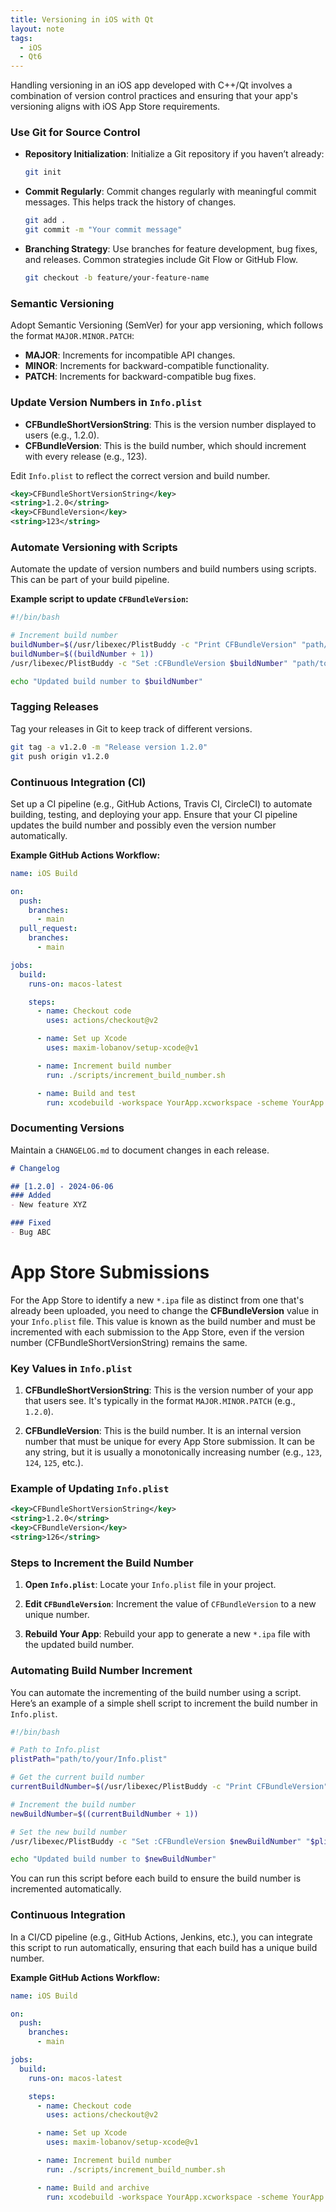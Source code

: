 ```yaml
---
title: Versioning in iOS with Qt
layout: note
tags:
  - iOS
  - Qt6
---
```


Handling versioning in an iOS app developed with C++/Qt involves a combination of version control practices and ensuring that your app's versioning aligns with iOS App Store requirements. 

### Use Git for Source Control
- **Repository Initialization**: Initialize a Git repository if you haven’t already:
  ```sh
  git init
  ```

- **Commit Regularly**: Commit changes regularly with meaningful commit messages. This helps track the history of changes.
  ```sh
  git add .
  git commit -m "Your commit message"
  ```

- **Branching Strategy**: Use branches for feature development, bug fixes, and releases. Common strategies include Git Flow or GitHub Flow.
  ```sh
  git checkout -b feature/your-feature-name
  ```

### Semantic Versioning
Adopt Semantic Versioning (SemVer) for your app versioning, which follows the format `MAJOR.MINOR.PATCH`:

- **MAJOR**: Increments for incompatible API changes.
- **MINOR**: Increments for backward-compatible functionality.
- **PATCH**: Increments for backward-compatible bug fixes.

### Update Version Numbers in `Info.plist`
- **CFBundleShortVersionString**: This is the version number displayed to users (e.g., 1.2.0).
- **CFBundleVersion**: This is the build number, which should increment with every release (e.g., 123).

Edit `Info.plist` to reflect the correct version and build number.

```xml
<key>CFBundleShortVersionString</key>
<string>1.2.0</string>
<key>CFBundleVersion</key>
<string>123</string>
```

### Automate Versioning with Scripts
Automate the update of version numbers and build numbers using scripts. This can be part of your build pipeline.

**Example script to update `CFBundleVersion`:**

```sh
#!/bin/bash

# Increment build number
buildNumber=$(/usr/libexec/PlistBuddy -c "Print CFBundleVersion" "path/to/your/Info.plist")
buildNumber=$((buildNumber + 1))
/usr/libexec/PlistBuddy -c "Set :CFBundleVersion $buildNumber" "path/to/your/Info.plist"

echo "Updated build number to $buildNumber"
```

### Tagging Releases
Tag your releases in Git to keep track of different versions.

```sh
git tag -a v1.2.0 -m "Release version 1.2.0"
git push origin v1.2.0
```

### Continuous Integration (CI)
Set up a CI pipeline (e.g., GitHub Actions, Travis CI, CircleCI) to automate building, testing, and deploying your app. Ensure that your CI pipeline updates the build number and possibly even the version number automatically.

**Example GitHub Actions Workflow:**

```yaml
name: iOS Build

on:
  push:
    branches:
      - main
  pull_request:
    branches:
      - main

jobs:
  build:
    runs-on: macos-latest

    steps:
      - name: Checkout code
        uses: actions/checkout@v2

      - name: Set up Xcode
        uses: maxim-lobanov/setup-xcode@v1

      - name: Increment build number
        run: ./scripts/increment_build_number.sh

      - name: Build and test
        run: xcodebuild -workspace YourApp.xcworkspace -scheme YourApp -sdk iphonesimulator -destination 'platform=iOS Simulator,name=iPhone 12,OS=latest' clean build test
```

### Documenting Versions
Maintain a `CHANGELOG.md` to document changes in each release.

```markdown
# Changelog

## [1.2.0] - 2024-06-06
### Added
- New feature XYZ

### Fixed
- Bug ABC
```


# App Store Submissions

For the App Store to identify a new `*.ipa` file as distinct from one that's already been uploaded, you need to change the **CFBundleVersion** value in your `Info.plist` file. This value is known as the build number and must be incremented with each submission to the App Store, even if the version number (CFBundleShortVersionString) remains the same.

### Key Values in `Info.plist`

1. **CFBundleShortVersionString**: This is the version number of your app that users see. It's typically in the format `MAJOR.MINOR.PATCH` (e.g., `1.2.0`).

2. **CFBundleVersion**: This is the build number. It is an internal version number that must be unique for every App Store submission. It can be any string, but it is usually a monotonically increasing number (e.g., `123`, `124`, `125`, etc.).

### Example of Updating `Info.plist`

```xml
<key>CFBundleShortVersionString</key>
<string>1.2.0</string>
<key>CFBundleVersion</key>
<string>126</string>
```

### Steps to Increment the Build Number

1. **Open `Info.plist`**: Locate your `Info.plist` file in your project.

2. **Edit `CFBundleVersion`**: Increment the value of `CFBundleVersion` to a new unique number.

3. **Rebuild Your App**: Rebuild your app to generate a new `*.ipa` file with the updated build number.

### Automating Build Number Increment

You can automate the incrementing of the build number using a script. Here’s an example of a simple shell script to increment the build number in `Info.plist`.

```sh
#!/bin/bash

# Path to Info.plist
plistPath="path/to/your/Info.plist"

# Get the current build number
currentBuildNumber=$(/usr/libexec/PlistBuddy -c "Print CFBundleVersion" "$plistPath")

# Increment the build number
newBuildNumber=$((currentBuildNumber + 1))

# Set the new build number
/usr/libexec/PlistBuddy -c "Set :CFBundleVersion $newBuildNumber" "$plistPath"

echo "Updated build number to $newBuildNumber"
```

You can run this script before each build to ensure the build number is incremented automatically.

### Continuous Integration

In a CI/CD pipeline (e.g., GitHub Actions, Jenkins, etc.), you can integrate this script to run automatically, ensuring that each build has a unique build number.

**Example GitHub Actions Workflow:**

```yaml
name: iOS Build

on:
  push:
    branches:
      - main

jobs:
  build:
    runs-on: macos-latest

    steps:
      - name: Checkout code
        uses: actions/checkout@v2

      - name: Set up Xcode
        uses: maxim-lobanov/setup-xcode@v1

      - name: Increment build number
        run: ./scripts/increment_build_number.sh

      - name: Build and archive
        run: xcodebuild -workspace YourApp.xcworkspace -scheme YourApp -sdk iphoneos -configuration Release archive -archivePath ${{ github.workspace }}/build/YourApp.xcarchive
```
